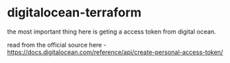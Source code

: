 # digitalocean-terraform


the most important thing here is geting a access token from digital ocean.

read from the official source here - https://docs.digitalocean.com/reference/api/create-personal-access-token/
